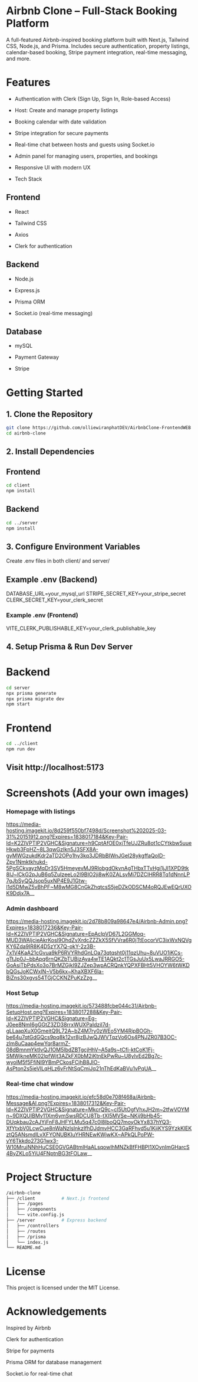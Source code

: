 # Airbnb Clone – Full-Stack Booking Platform

A full-featured Airbnb-inspired booking platform built with Next.js, Tailwind CSS, Node.js, and Prisma. Includes secure authentication, property listings, calendar-based booking, Stripe payment integration, real-time messaging, and more.

# Features

- Authentication with Clerk (Sign Up, Sign In, Role-based Access)

- Host: Create and manage property listings

- Booking calendar with date validation

- Stripe integration for secure payments

- Real-time chat between hosts and guests using Socket.io

- Admin panel for managing users, properties, and bookings

- Responsive UI with modern UX

- Tech Stack

## Frontend

- React

- Tailwind CSS

- Axios

- Clerk for authentication

## Backend

- Node.js

- Express.js

- Prisma ORM

- Socket.io (real-time messaging)

## Database

- mySQL

- Payment Gateway

- Stripe


# Getting Started

## 1. Clone the Repository
``` bash
git clone https://github.com/olliewiranphatDEV/AirbnbClone-FrontendWEB
cd airbnb-clone
```
## 2. Install Dependencies

## Frontend
``` bash
cd client
npm install
```
## Backend
``` bash
cd ../server
npm install
```
## 3. Configure Environment Variables

Create .env files in both client/ and server/

## Example .env (Backend)

DATABASE_URL=your_mysql_url
STRIPE_SECRET_KEY=your_stripe_secret
CLERK_SECRET_KEY=your_clerk_secret

### Example .env (Frontend)

VITE_CLERK_PUBLISHABLE_KEY=your_clerk_publishable_key

## 4. Setup Prisma & Run Dev Server

# Backend
``` bash
cd server
npx prisma generate
npx prisma migrate dev
npm start
```
# Frontend
``` bash
cd ../client
npm run dev
```
## Visit http://localhost:5173

# Screenshots (Add your own images)

### Homepage with listings
https://media-hosting.imagekit.io/8d259f550bf7498d/Screenshot%202025-03-31%20151912.png?Expires=1838017184&Key-Pair-Id=K2ZIVPTIP2VGHC&Signature=h9CptAfOE0xjTfeUJZRu8ot1cCYtkbw5uueHkwb3FpHZ~8L3qwGzIkn5J3SFX8A-gyMWGzukdKdr2aTD2OPo1hy3kq3JDRbBIWnJGeI28ykgffaQolD-Zpv1Nmktkhukd-5PgSCkvayzMqDr3SV5HmeyevMJ9RlobgdOkvnAgTHbxTTvHgi1jJI1XPD9tk8IJ~lCkG2pJuB6q5ZuIzeeLo2I9BIO2ji8wK0ZALsvMi7DZCIHRR8Tq1dNnnLP7gJbSyQQJsop5uxNP4E9J1Gtw-l1d5DMwZ5vBhPF~M8wMG8CnGkZhqtcsS5jeDZkODSCM4oRQJEwEQrUXOK9Ddjx7A__

### Admin dashboard
https://media-hosting.imagekit.io/2d78b809a98647e4/Airbnb-Admin.png?Expires=1838017236&Key-Pair-Id=K2ZIVPTIP2VGHC&Signature=EpAcIpVD67L2GGMoq-MUD3WAljcieAkrKosl9OhdZvXrdcZZZkX5SfVVra6R0jTtEocorVC3ixWxNQVgKY6Zda9IR8K4D5zYX7Q-okY-2z3B-7x1V4KaA21cGvua9kP6RVYRhdGnLOa73qtqsht0j11qzUhu~8uVUO1iKCs-gTtJp0J~bbApq6rnQKZbTUBizAya4wTE1AQkt2c1TGsJuUx5LwaJRRGO5-GoAsiTbPdsXo3o7BrMZGjkI9ZJZep3wpACRQnkYQPXFBHt5VHOYW6tWKDbQGsJoKCWxIN~V5b6kx~KhaXBXF6la-BiZns30xgvs54TGjCCKNZPuKzZzg__

### Host Setup
https://media-hosting.imagekit.io/573488fcbe044c31/Airbnb-SetupHost.png?Expires=1838017288&Key-Pair-Id=K2ZIVPTIP2VGHC&Signature=Eg-J0ee8NmI6gGGtZ3ZD38rrxWUXPaIdziI7d-gLLaapXuX0GmeitQ9L72A~bZ4M7ry0zWEo5YM4RipBOGh-be64u7qtGdGQcs9pq8k12vr8jzBJwQJWVTqzVo6Os4PNJZR07B3OC-zlm8uCaap4ewYqr8armZ-08dBmnmYktIvQJ1OM5lbdZBTgcjHhV~A5a9s~tCfi-ktCoK1Fj-SMWjkneMK02lpfWjt3AZkFX0bM2iKtnEkPwRu~U8yIvEd2Bg7c-wyolM5f5FfiNI9YBmPCkosFCjhB8JlO-AsPton2s5ieVILqHLz6vFrNtSqCmiJq21nThEdKaBVu1vPqUA__

### Real-time chat window
https://media-hosting.imagekit.io/efc58d0e708f468a/Airbnb-Message&AI.png?Expires=1838017312&Key-Pair-Id=K2ZIVPTIP2VGHC&Signature=MkcrQ9c~cl5UtOgfVhxJH2m~2tfwVOYMn~9DXQUIBMv11Xm6ymSwsRDCU8Tb-tXI5MVSe~NKij9bHb45-DUqkbau2cAJYjFnF8JHFYLMu5q47c0l8IboQQ7moyOkYx837hYQ3-XfYtxbV0LcwCue8nWaNzlsInkzIfhDJdmvHCC3GaRFhyd5u1KjiKYS9YzkKlEKztQ5ANsmdILvXFYONUBKIuYHRNEwKWjwKX~APkQLPoPW-yY6Tkkdo273G1wx3-W10MrujNNhHuCSE0GVGABtmIHaALsqowIhMNZkBfFHBPI1XOynImGHarcS4ByZKLo5YiU4FNptnBG3tFOLaw__

# Project Structure
``` bash
/airbnb-clone
├── /client          # Next.js frontend
│   ├── /pages
│   ├── /components
│   └── vite.config.js
├── /server          # Express backend
│   ├── /controllers
│   ├── /routes
│   ├── /prisma
│   └── index.js
└── README.md
```

# License

This project is licensed under the MIT License.

# Acknowledgements

Inspired by Airbnb

Clerk for authentication

Stripe for payments

Prisma ORM for database management

Socket.io for real-time chat

